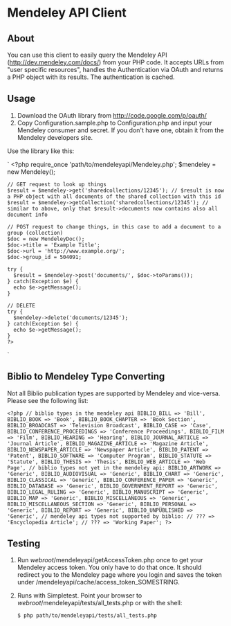 Mendeley API Client
===================

About
-----

You can use this client to easily query the Mendeley API (http://dev.mendeley.com/docs/) from your PHP code.
It accepts URLs from "user specific resources", handles the Authentication via OAuth and returns a PHP object with its results. The authentication is cached.

Usage
-----

1. Download the OAuth library from http://code.google.com/p/oauth/
2. Copy Configuration.sample.php to Configuration.php and input your Mendeley consumer and secret. If you don't have one, obtain it from the Mendeley developers site.

Use the library like this:

`
    <?php
    require_once 'path/to/mendeleyapi/Mendeley.php';
    $mendeley = new Mendeley();
    
    // GET request to look up things
    $result = $mendeley->get('sharedcollections/12345'); // $result is now a PHP object with all documents of the shared collection with this id
    $result = $mendeley->getCollection('sharedcollections/12345'); // similar to above, only that $result->documents now contains also all document info
    
    // POST request to change things, in this case to add a document to a group (collection)
    $doc = new MendeleyDoc();
    $doc->title = 'Example Title';
    $doc->url = 'http://www.example.org/';
    $doc->group_id = 504091;
    
    try {
      $result = $mendeley->post('documents/', $doc->toParams());
    } catch(Exception $e) {
      echo $e->getMessage();
    }
    
    // DELETE
    try {
      $mendeley->delete('documents/12345');
    } catch(Exception $e) {
      echo $e->getMessage();
    }
    ?>
`

Biblio to Mendeley Type Converting
----------------------------------

Not all Biblio publication types are supported by Mendeley and vice-versa. Please see the following list:


`
    <?php
    // biblio types in the mendeley api
    BIBLIO_BILL => 'Bill',
    BIBLIO_BOOK => 'Book',
    BIBLIO_BOOK_CHAPTER => 'Book Section',
    BIBLIO_BROADCAST => 'Television Broadcast',
    BIBLIO_CASE => 'Case',
    BIBLIO_CONFERENCE_PROCEEDINGS => 'Conference Proceedings',
    BIBLIO_FILM => 'Film',
    BIBLIO_HEARING => 'Hearing',
    BIBLIO_JOURNAL_ARTICLE => 'Journal Article',
    BIBLIO_MAGAZINE_ARTICLE => 'Magazine Article',
    BIBLIO_NEWSPAPER_ARTICLE => 'Newspaper Article',
    BIBLIO_PATENT => 'Patent',
    BIBLIO_SOFTWARE => 'Computer Program',
    BIBLIO_STATUTE => 'Statute',
    BIBLIO_THESIS => 'Thesis',
    BIBLIO_WEB_ARTICLE => 'Web Page',
    // biblio types not yet in the mendeley api:
    BIBLIO_ARTWORK => 'Generic',
    BIBLIO_AUDIOVISUAL => 'Generic',
    BIBLIO_CHART => 'Generic',
    BIBLIO_CLASSICAL => 'Generic',
    BIBLIO_CONFERENCE_PAPER => 'Generic',
    BIBLIO_DATABASE => 'Generic',
    BIBLIO_GOVERNMENT_REPORT => 'Generic',
    BIBLIO_LEGAL_RULING => 'Generic',
    BIBLIO_MANUSCRIPT => 'Generic',
    BIBLIO_MAP => 'Generic',
    BIBLIO_MISCELLANEOUS => 'Generic',
    BIBLIO_MISCELLANEOUS_SECTION => 'Generic',
    BIBLIO_PERSONAL => 'Generic',
    BIBLIO_REPORT => 'Generic',
    BIBLIO_UNPUBLISHED => 'Generic',
    // mendeley api types not supported by biblio:
    // ??? => 'Encyclopedia Article';
    // ??? => 'Working Paper'; ?>
`

Testing
-------

1. Run _webroot_/mendeleyapi/getAccessToken.php once to get your Mendeley access token. You only have to do that once. It should redirect you to the Mendeley page where you login and saves the token under /mendeleyapi/cache/access_token_SOMESTRING.
2. Runs with Simpletest. Point your browser to _webroot_/mendeleyapi/tests/all_tests.php or with the shell:

    `$ php path/to/mendeleyapi/tests/all_tests.php`
